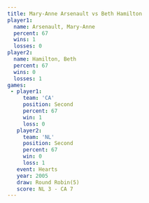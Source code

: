```yaml
---
title: Mary-Anne Arsenault vs Beth Hamilton
player1:                    
  name: Arsenault, Mary-Anne
  percent: 67               
  wins: 1                   
  losses: 0                 
player2:                    
  name: Hamilton, Beth      
  percent: 67               
  wins: 0                   
  losses: 1                 
games:
 - player1:          
     team: 'CA'      
     position: Second
     percent: 67     
     win: 1          
     loss: 0         
   player2:          
     team: 'NL'      
     position: Second
     percent: 67     
     win: 0          
     loss: 1         
   event: Hearts       
   year: 2005          
   draw: Round Robin(5)
   score: NL 3 - CA 7  
---
```

